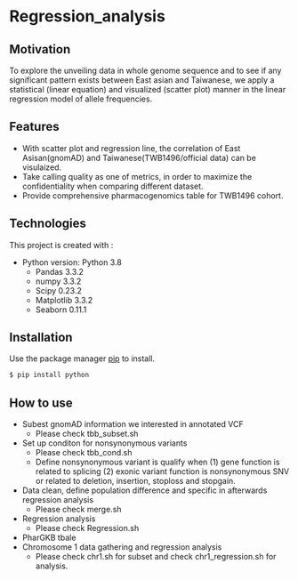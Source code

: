 # Regression_analysis
## Motivation
To explore the unveiling data in whole genome sequence and to see if any significant pattern exists between East asian and Taiwanese, we apply a statistical (linear equation) and visualized (scatter plot) manner in the linear regression model of allele frequencies.

## Features
* With scatter plot and regression line, the correlation of East Asisan(gnomAD) and Taiwanese(TWB1496/official data) can be visulaized.
* Take calling quality as one of metrics, in order to maximize the confidentiality when comparing different dataset.
* Provide comprehensive pharmacogenomics table for TWB1496 cohort.

## Technologies
This project is created with :
* Python version: Python 3.8
  * Pandas 3.3.2
  * numpy 3.3.2
  * Scipy 0.23.2
  * Matplotlib 3.3.2
  * Seaborn 0.11.1

## Installation
Use the package manager [pip](http://pip.pypa.io/en/stable/) to install.
```bash
$ pip install python
```

## How to use
* Subest gnomAD information we interested in annotated VCF 
  * Please check tbb_subset.sh
* Set up conditon for nonsynonymous variants
  * Please check tbb_cond.sh
  * Define nonsynonymous variant is qualify when
    (1) gene function is related to splicing
    (2) exonic variant function is nonsynonymous SNV or related to deletion, insertion, stoploss and stopgain.
* Data clean, define population difference and specific in afterwards regression analysis
  * Please check merge.sh
* Regression analysis
  * Please check Regression.sh
* PharGKB tbale
* Chromosome 1 data gathering and regression analysis
  * Please check chr1.sh for subset and check chr1_regression.sh for analysis.
